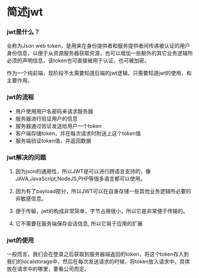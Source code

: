 # 简述jwt

### jwt是什么？

全称为Json web token，是用来在身份提供者和服务提供者间传递被认证的用户身份信息，以便于从资源服务器获取资源，也可以增加一些额外的其它业务逻辑所必须的声明信息，该token也可直接被用于认证，也可被加密。

作为一个纯前端，现阶段不太需要知道后端的jwt逻辑，只需要知道jwt的使用，和主要作用。



### jwt的流程

- 用户使用用户名密码来请求服务器
- 服务器进行验证用户的信息
- 服务器通过验证发送给用户一个token
- 客户端存储token，并在每次请求时附送上这个token值
- 服务端验证token值，并返回数据

### jwt解决的问题

1. 因为json的通用性，所以JWT是可以进行跨语言支持的，像JAVA,JavaScript,NodeJS,PHP等很多语言都可以使用。

2. 因为有了payload部分，所以JWT可以在自身存储一些其他业务逻辑所必要的非敏感信息。

3. 便于传输，jwt的构成非常简单，字节占用很小，所以它是非常便于传输的。

4. 它不需要在服务端保存会话信息, 所以它易于应用的扩展

### jwt的使用

一般而言，我们会在登录之后获取到服务器端返回的token，将这个token存入到我们的localstorage中，然后在每次发送请求的时候，将token放入请求中，具体放在请求中的哪里，要看公司而定。